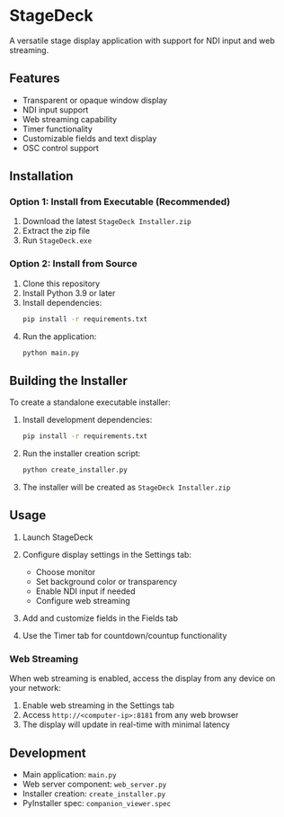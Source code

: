 # StageDeck

A versatile stage display application with support for NDI input and web streaming.

## Features

- Transparent or opaque window display
- NDI input support
- Web streaming capability
- Timer functionality
- Customizable fields and text display
- OSC control support

## Installation

### Option 1: Install from Executable (Recommended)

1. Download the latest `StageDeck Installer.zip`
2. Extract the zip file
3. Run `StageDeck.exe`

### Option 2: Install from Source

1. Clone this repository
2. Install Python 3.9 or later
3. Install dependencies:
   ```bash
   pip install -r requirements.txt
   ```
4. Run the application:
   ```bash
   python main.py
   ```

## Building the Installer

To create a standalone executable installer:

1. Install development dependencies:
   ```bash
   pip install -r requirements.txt
   ```

2. Run the installer creation script:
   ```bash
   python create_installer.py
   ```

3. The installer will be created as `StageDeck Installer.zip`

## Usage

1. Launch StageDeck
2. Configure display settings in the Settings tab:
   - Choose monitor
   - Set background color or transparency
   - Enable NDI input if needed
   - Configure web streaming

3. Add and customize fields in the Fields tab

4. Use the Timer tab for countdown/countup functionality

### Web Streaming

When web streaming is enabled, access the display from any device on your network:
1. Enable web streaming in the Settings tab
2. Access `http://<computer-ip>:8181` from any web browser
3. The display will update in real-time with minimal latency

## Development

- Main application: `main.py`
- Web server component: `web_server.py`
- Installer creation: `create_installer.py`
- PyInstaller spec: `companion_viewer.spec`
